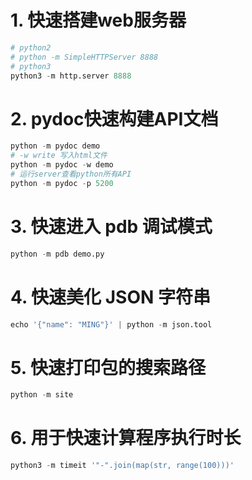 # 1. 快速搭建web服务器
```python
# python2
# python -m SimpleHTTPServer 8888
# python3
python3 -m http.server 8888
```
# 2. pydoc快速构建API文档
```python
python -m pydoc demo
# -w write 写入html文件
python -m pydoc -w demo
# 运行server查看python所有API
python -m pydoc -p 5200

```
# 3. 快速进入 pdb 调试模式
```python
python -m pdb demo.py
```
# 4. 快速美化 JSON 字符串
```python
echo '{"name": "MING"}' | python -m json.tool
```

# 5. 快速打印包的搜索路径
```python
python -m site
```
# 6. 用于快速计算程序执行时长
```python
python3 -m timeit '"-".join(map(str, range(100)))'
```

